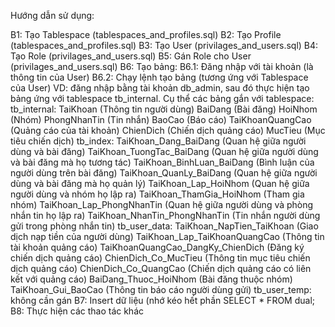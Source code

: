 Hướng dẫn sử dụng:

B1: Tạo Tablespace (tablespaces_and_profiles.sql)
B2: Tạo Profile (tablespaces_and_profiles.sql)
B3: Tạo User (privilages_and_users.sql)
B4: Tạo Role (privilages_and_users.sql)
B5: Gán Role cho User (privilages_and_users.sql)
B6: Tạo bảng:
B6.1: Đăng nhập với tài khoản (là thông tin của User)
B6.2: Chạy lệnh tạo bảng (tương ứng với Tablespace của User)
VD: đăng nhập bằng tài khoản db_admin, sau đó thực hiện tạo bảng ứng với tablespace tb_internal.
Cụ thể các bảng gắn với tablespace:
tb_internal:
TaiKhoan (Thông tin người dùng)
BaiDang (Bài đăng)
HoiNhom (Nhóm)
PhongNhanTin (Tin nhắn)
BaoCao (Báo cáo)
TaiKhoanQuangCao (Quảng cáo của tài khoản)
ChienDich (Chiến dịch quảng cáo)
MucTieu (Mục tiêu chiến dịch)
tb_index:
TaiKhoan_Dang_BaiDang (Quan hệ giữa người dùng và bài đăng)
TaiKhoan_TuongTac_BaiDang (Quan hệ giữa người dùng và bài đăng mà họ tương tác)
TaiKhoan_BinhLuan_BaiDang (Bình luận của người dùng trên bài đăng)
TaiKhoan_QuanLy_BaiDang (Quan hệ giữa người dùng và bài đăng mà họ quản lý)
TaiKhoan_Lap_HoiNhom (Quan hệ giữa người dùng và nhóm họ lập ra)
TaiKhoan_ThamGia_HoiNhom (Tham gia nhóm)
TaiKhoan_Lap_PhongNhanTin (Quan hệ giữa người dùng và phòng nhắn tin họ lập ra)
TaiKhoan_NhanTin_PhongNhanTin (Tin nhắn người dùng gửi trong phòng nhắn tin)
tb_user_data:
TaiKhoan_NapTien_TaiKhoan (Giao dịch nạp tiền của người dùng)
TaiKhoan_Lap_TaiKhoanQuangCao (Thông tin tài khoản quảng cáo)
TaiKhoanQuangCao_DangKy_ChienDich (Đăng ký chiến dịch quảng cáo)
ChienDich_Co_MucTieu (Thông tin mục tiêu chiến dịch quảng cáo)
ChienDich_Co_QuangCao (Chiến dịch quảng cáo có liên kết với quảng cáo)
BaiDang_Thuoc_HoiNhom (Bài đăng thuộc nhóm)
TaiKhoan_Gui_BaoCao (Thông tin báo cáo người dùng gửi)
tb_user_temp: không cần gán
B7: Insert dữ liệu (nhớ kéo hết phần SELECT \* FROM dual;
B8: Thực hiện các thao tác khác
